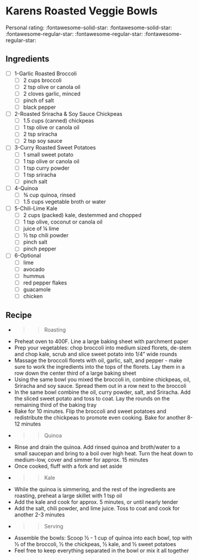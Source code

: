 <!-- Do not modify sections with "AUTO-*". They are updated by make.py -->

# Karens Roasted Veggie Bowls

<!-- rating=2; (User can specify rating on scale of 1-5) -->
<!-- AUTO-UserRating -->
Personal rating: :fontawesome-solid-star: :fontawesome-solid-star: :fontawesome-regular-star: :fontawesome-regular-star: :fontawesome-regular-star:
<!-- /AUTO-UserRating -->

<!-- TODO: Capture image for Karens Roasted Veggie Bowls -->

## Ingredients

* [ ] 1-Garlic Roasted Broccoli
    * [ ] 2 cups broccoli
    * [ ] 2 tsp olive or canola oil
    * [ ] 2 cloves garlic, minced
    * [ ] pinch of salt
    * [ ] black pepper
* [ ] 2-Roasted Sriracha & Soy Sauce Chickpeas
    * [ ] 1.5 cups (canned) chickpeas
    * [ ] 1 tsp olive or canola oil
    * [ ] 2 tsp sriracha
    * [ ] 2 tsp soy sauce
* [ ] 3-Curry Roasted Sweet Potatoes
    * [ ] 1 small sweet potato
    * [ ] 1 tsp olive or canola oil
    * [ ] 1 tsp curry powder
    * [ ] 1 tsp sriracha
    * [ ] pinch salt
* [ ] 4-Quinoa
    * [ ] ¾ cup quinoa, rinsed
    * [ ] 1.5 cups vegetable broth or water
* [ ] 5-Chili-Lime Kale
    * [ ] 2 cups (packed) kale, destemmed and chopped
    * [ ] 1 tsp olive, coconut or canola oil
    * [ ] juice of ¼ lime
    * [ ] ½ tsp chili powder
    * [ ] pinch salt
    * [ ] pinch pepper
* [ ] 6-Optional
    * [ ] lime
    * [ ] avocado
    * [ ] hummus
    * [ ] red pepper flakes
    * [ ] guacamole
    * [ ] chicken

## Recipe

* >> Roasting
* Preheat oven to 400F. Line a large baking sheet with parchment paper
* Prep your vegetables: chop broccoli into medium sized florets, de-stem and chop kale, scrub and slice sweet potato into 1/4” wide rounds
* Massage the broccoli florets with oil, garlic, salt, and pepper - make sure to work the ingredients into the tops of the florets. Lay them in a row down the center third of a large baking sheet
* Using the same bowl you mixed the broccoli in, combine chickpeas, oil, Sriracha and soy sauce. Spread them out in a row next to the broccoli
* In the same bowl combine the oil, curry powder, salt, and Sriracha. Add the sliced sweet potato and toss to coat. Lay the rounds on the remaining third of the baking tray
* Bake for 10 minutes. Flip the broccoli and sweet potatoes and redistribute the chickpeas to promote even cooking. Bake for another 8-12 minutes
* >> Quinoa
* Rinse and drain the quinoa. Add rinsed quinoa and broth/water to a small saucepan and bring to a boil over high heat. Turn the heat down to medium-low, cover and simmer for approx. 15 minutes
* Once cooked, fluff with a fork and set aside
* >> Kale
* While the quinoa is simmering, and the rest of the ingredients are roasting, preheat a large skillet with 1 tsp oil
* Add the kale and cook for approx. 5 minutes, or until nearly tender
* Add the salt, chili powder, and lime juice. Toss to coat and cook for another 2-3 minutes
* >> Serving
* Assemble the bowls: Scoop ½ - 1 cup of quinoa into each bowl, top with ½ of the broccoli, ½ the chickpeas, ½ kale, and ½ sweet potatoes
* Feel free to keep everything separated in the bowl or mix it all together
